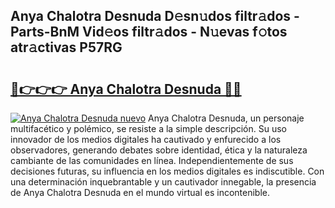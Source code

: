 ## Anya Chalotra Desnuda D𝚎sn𝚞dos filtr𝚊dos - Parts-BnM Vid𝚎os filtr𝚊dos - N𝚞evas f𝚘tos atr𝚊ctivas P57RG

# <h2><a href="http://mb06tch.tromn.icu/?c=Anya+Chalotra+Desnuda">🔗👉👉👉 Anya Chalotra Desnuda 🔗🔗</a></h2>

[![Anya Chalotra Desnuda nuevo](https://i.imgur.com/pEAQMta.gif)](http://mb06tch.tromn.icu/?c=Anya+Chalotra+Desnuda)
Anya Chalotra Desnuda, un personaje multifacético y polémico, se resiste a la simple descripción. Su uso innovador de los medios digitales ha cautivado y enfurecido a los observadores, generando debates sobre identidad, ética y la naturaleza cambiante de las comunidades en línea. Independientemente de sus decisiones futuras, su influencia en los medios digitales es indiscutible. Con una determinación inquebrantable y un cautivador innegable, la presencia de Anya Chalotra Desnuda en el mundo virtual es incontenible.
